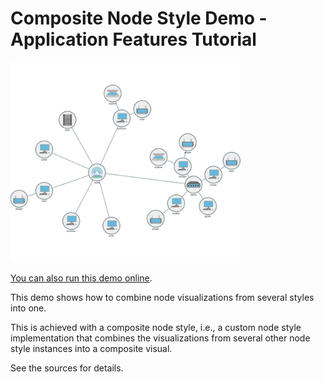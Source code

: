 # Composite Node Style Demo - Application Features Tutorial

<img src="../../resources/image/composite-node-style.png" alt="demo-thumbnail" height="320"/>

[You can also run this demo online](https://live.yworks.com/demos/03-tutorial-application-features/composite-node-style/index.html).

This demo shows how to combine node visualizations from several styles into one.

This is achieved with a composite node style, i.e., a custom node style implementation that combines the visualizations from several other node style instances into a composite visual.

See the sources for details.
